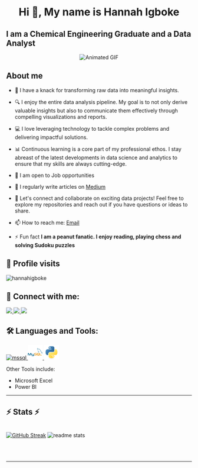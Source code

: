 <h1 align="center">Hi 👋, My name is Hannah Igboke</h1>

## I am a Chemical Engineering Graduate and a Data Analyst

<center>
  <img src="https://cdn.dribbble.com/users/4055494/screenshots/15215756/media/d2b66c4ca0192aa26d103448b3d1518b.gif" alt="Animated GIF" width="500" height="400">
</center>


## About me

- 🧠 I have a knack for transforming raw data into meaningful insights.
  
- 🔍 I enjoy the entire data analysis pipeline. My goal is to not only derive valuable insights but also to communicate them effectively through compelling visualizations and reports.
  
- 💻 I love leveraging technology to tackle complex problems and delivering impactful solutions.
  
- 📊 Continuous learning is a core part of my professional ethos. I stay abreast of the latest developments in data science and analytics to ensure that my skills are always cutting-edge.
  
- 👐 I am open to Job opportunities
  
- 📝 I regularly write articles on [Medium](https://medium.com/@HannahIgboke)
  
- 🤝 Let's connect and collaborate on exciting data projects! Feel free to explore my repositories and reach out if you have questions or ideas to share.
  
- 📫 How to reach me: [Email](danielhannah663@gmail.com)
  
- ⚡ Fun fact **I am a peanut fanatic. I enjoy reading, playing chess and solving Sudoku puzzles**


## 🤼 Profile visits

<p align="left"> <img src="https://komarev.com/ghpvc/?username=hannahigboke&label=Profile%20views&color=0e75b6&style=flat" alt="hannahigboke" /> </p>

## 🔗 Connect with me:

<div align="left"> 
  <a href="danielhannah663@gmail.com">
    <img src="https://img.shields.io/badge/Gmail-333333?style=for-the-badge&logo=gmail&logoColor=red" />
  </a>
  <a href="www.linkedin.com/in/hannahigboke" target="_blank">
    <img src="https://img.shields.io/badge/LinkedIn-0077B5?style=for-the-badge&logo=linkedin&logoColor=white" target="_blank" />
  </a>
    <a href="https://twitter.com/IgbokeHannah">
    <img src="https://img.shields.io/twitter/url?url=https%3A%2F%2Ftwitter.com%2FIgbokeHannah&style=for-the-badge&logo=X&logoColor=(0%2C%200%2C%200)&labelColor=%23000000&color=%23000000&link=https%3A%2F%2Ftwitter.com%2FIgbokeHannah"/>
  </a>
  </a>
</div>


## 🛠 Languages and Tools:

<p align="center"> 

<a href="https://www.microsoft.com/en-us/sql-server" target="_blank" rel="noreferrer"> <img src="https://www.svgrepo.com/show/303229/microsoft-sql-server-logo.svg" alt="mssql" width="40" height="40"/>  </a> <a href="https://www.mysql.com/" target="_blank" rel="noreferrer"> <img src="https://raw.githubusercontent.com/devicons/devicon/master/icons/mysql/mysql-original-wordmark.svg" alt="mysql" width="40" height="40"/>   </a> <a href="https://www.python.org" target="_blank" rel="noreferrer"> <img src="https://raw.githubusercontent.com/devicons/devicon/master/icons/python/python-original.svg" alt="python" width="40" height="40"/> </a> 
</p>

Other Tools include:
- Microsoft Excel
- Power BI

<hr/>

<h2 align="left">⚡ Stats ⚡</h2>
<br>
<div align=left>
<a href="https://git.io/streak-stats"><img src="https://github-readme-streak-stats-ashy-sigma.vercel.app?user=HannahIgboke&theme=onedark-duo" alt="GitHub Streak" /></a>
  <img width=450 src="https://github-readme-stats.vercel.app/api?username=HannahIgboke&theme=dark&show_icons=true" alt="readme stats" />
  <br/>
<!-- <img width=325 align="center" src="https://github-readme-stats-salesp07.vercel.app/api/top-langs/?username=HannahIgboke&hide=HTML&langs_count=8&layout=compact&theme=react&border_radius=10&size_weight=0.5&count_weight=0.5&exclude_repo=github-readme-stats" alt="top langs" -->
</div>

<br/><br/>

<hr/>
